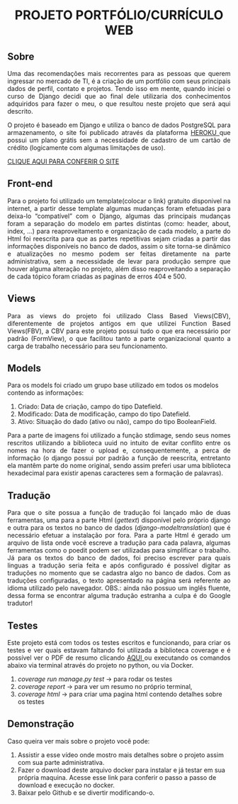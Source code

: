 <h1 align="center">
PROJETO PORTFÓLIO/CURRÍCULO WEB
</h1>

## Sobre

<p align="justify">  
Uma das recomendações mais recorrentes para as pessoas que querem ingressar no mercado de TI, é a criação de um portfólio com seus principais dados de 
perfil, contato e projetos. Tendo isso em mente, quando iniciei o curso de Django decidi que ao final dele utilizaria dos conhecimentos adquiridos para 
fazer o meu, o que resultou neste projeto que será aqui descrito.
</p>

<p align="justify"> 
O projeto é baseado em Django e utiliza o banco de dados PostgreSQL para armazenamento, o site foi publicado através da plataforma 
<a href="https://dashboard.heroku.com/login"> HEROKU </a> que possui um plano grátis sem a necessidade de cadastro de um cartão de 
crédito (logicamente com algumas limitações de uso). 
</p>


[CLIQUE AQUI PARA CONFERIR O SITE](www.google.com)

## Front-end

<p align="justify"> 
Para o projeto foi utilizado um template(colocar o link) gratuito disponivel na internet, a partir desse template algumas mudanças foram efetuadas para
deixa-lo “compatível” com o Django, algumas das principais mudanças foram a separação do modelo em partes distintas (como: header, about, index, …) 
para reaproveitamento e organização de cada modelo, a parte do Html foi reescrita para que as partes repetitivas sejam criadas a partir das informações 
disponíveis no banco de dados, assim o site torna-se dinâmico e atualizações no mesmo podem ser feitas diretamente na parte administrativa, sem a 
necessidade de levar para produção sempre que houver alguma alteração no projeto, além disso reaproveitando a separação de cada tópico foram criadas as 
paginas de erros 404 e 500.
</p>

## Views

<p align="justify"> 
Para as views do projeto foi utilizado Class Based Views(CBV), diferentemente de projetos antigos em que utilizei Function Based Views(FBV), a CBV para 
este projeto possui tudo o que era necessário por padrão (FormView), o que facilitou tanto a parte organizacional quanto a carga de trabalho necessário 
para seu funcionamento.
</p>

## Models


Para os models foi criado um grupo base utilizado em todos os modelos contendo as informações:

1. Criado: Data de criação, campo do tipo Datefield.
2. Modificado: Data de modificação, campo do tipo Datefield.
3. Ativo: Situação do dado (ativo ou não), campo do tipo BooleanField.

<p align="justify"> 
Para a parte de imagens foi utilizado a função stdimage, sendo seus nomes rescritos utilizando a biblioteca uuid no intuito de evitar conflito entre os nomes na hora de fazer o upload e, consequentemente, a perca de informação (o django possui por padrão a função de reescrita, entretanto ela mantêm parte do nome original, sendo assim preferi usar uma biblioteca hexadecimal para existir apenas caracteres sem a formação de palavras).
</p>

## Tradução

<p align="justify"> 
Para que o site possua a função de tradução foi lançado mão de duas ferramentas, uma para a parte Html (<em>gettext</em>) disponível pelo próprio django e outra para os textos no banco de dados (<em>django-modeltranslation</em>) que é necessário efetuar a instalação por fora. Para a parte Html é gerado um arquivo de lista onde você escreve a tradução para cada palavra, algumas ferramentas como o poedit podem ser utilizadas para simplificar o trabalho. Já para os textos do banco de dados, foi preciso escrever para quais linguas a tradução seria feita e após configurado é possível digitar as traduções no momento que se cadastra algo no banco de dados. Com as traduções configuradas, o texto apresentado na página será referente ao idioma utilizado pelo navegador.
OBS.: ainda não possuo um inglês fluente, dessa forma se encontrar alguma tradução estranha a culpa é do Google tradutor!
</p>

## Testes

<p align="justify"> 
Este projeto está com todos os testes escritos e funcionando, para criar os testes e ver quais estavam faltando foi utilizada a biblioteca coverage e é possível ver o PDF de resumo clicando <a href="https://github.com/ErickFernan/curriculo_online_django/blob/main/tests.pdf"> AQUI </a> ou executando os comandos abaixo via terminal através do projeto no python, ou via Docker.
</p>

1. <em>coverage run manage.py test</em> -> para rodar os testes 
2. <em> coverage report</em> -> para ver um resumo no próprio terminal, 
3. <em>coverage html</em> -> para criar uma pagina html contendo detalhes sobre os testes 

## Demonstração

Caso queira ver mais sobre o projeto você pode:
1. Assistir a esse vídeo onde mostro mais detalhes sobre o projeto assim com sua parte administrativa.
2. Fazer o download deste arquivo docker para instalar e já testar em sua própria maquina. Acesse esse link para conferir o passo a passo de download e execução no docker.
3. Baixar pelo Github e se divertir modificando-o.

